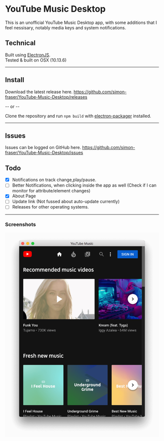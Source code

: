 # YouTube Music Desktop

This is an unofficial YouTube Music Desktop app, with some additions that I feel nessisary, notably media keys and system notifications.

## Technical

Built using [ElectronJS](https://electronjs.org/).<br>
Tested & built on OSX (10.13.6)

---

## Install

Download the latest release here.
https://github.com/simon-fraser/YouTube-Music-Desktop/releases

-- or --

Clone the repository and run `npm build` with [electron-packager](https://github.com/electron-userland/electron-packager) installed.

---

## Issues

Issues can be logged on GitHub here. https://github.com/simon-fraser/YouTube-Music-Desktop/issues

## Todo

- [X] Notifications on track change,play/pause.
- [ ] Better Notifications, when clicking inside the app as well (Check if I can monitor for attribute/element changes)
- [X] About Page
- [ ] Update link (Not fussed about auto-update currently)
- [ ] Releases for other operating systems.

---

### Screenshots

![Opening Screenshot](assets/pics/start-screenshot.png)